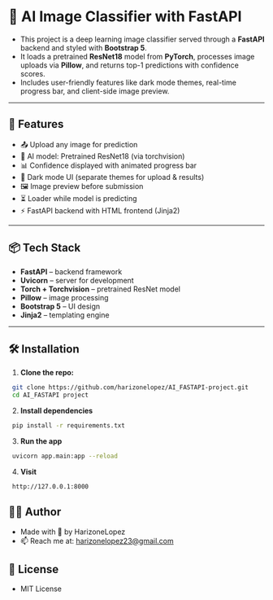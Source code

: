 # 🧠 AI Image Classifier with FastAPI

- This project is a deep learning image classifier served through a **FastAPI** backend and styled with **Bootstrap 5**. 
- It loads a pretrained **ResNet18** model from **PyTorch**, processes image uploads via **Pillow**, and returns top-1 predictions with confidence scores. 
- Includes user-friendly features like dark mode themes, real-time progress bar, and client-side image preview.

---

## 🚀 Features

- 📤 Upload any image for prediction
- 🧠 AI model: Pretrained ResNet18 (via torchvision)
- 📊 Confidence displayed with animated progress bar
- 🌙 Dark mode UI (separate themes for upload & results)
- 🖼 Image preview before submission
- ⏳ Loader while model is predicting
- ⚡ FastAPI backend with HTML frontend (Jinja2)

---

## 📦 Tech Stack

- **FastAPI** – backend framework
- **Uvicorn** – server for development
- **Torch + Torchvision** – pretrained ResNet model
- **Pillow** – image processing
- **Bootstrap 5** – UI design
- **Jinja2** – templating engine


---

## 🛠 Installation

1. **Clone the repo:**
```bash
 git clone https://github.com/harizonelopez/AI_FASTAPI-project.git
 cd AI_FASTAPI project
```

2. **Install dependencies**
```bash
 pip install -r requirements.txt
```

3. **Run the app**
```bash
 uvicorn app.main:app --reload
```

4. **Visit**
```bash
 http://127.0.0.1:8000
```


## 👨‍💻 Author

- Made with 💙 by HarizoneLopez
- 📫 Reach me at: harizonelopez23@gmail.com


## 📄 License

- MIT License


